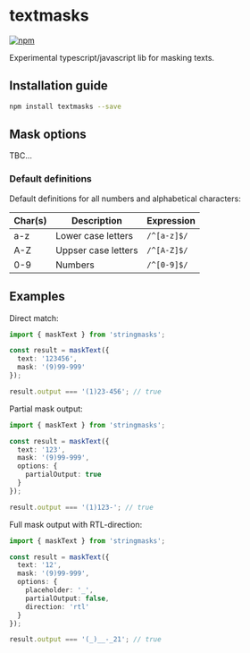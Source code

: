 # textmasks

[![npm](https://img.shields.io/npm/v/textmasks)](https://www.npmjs.com/package/textmasks)

Experimental typescript/javascript lib for masking texts.

## Installation guide

```bash
npm install textmasks --save
```

## Mask options

TBC...

### Default definitions

Default definitions for all numbers and alphabetical characters:

| Char(s) | Description         | Expression  |
| ------- | ------------------- | ----------- |
| a-z     | Lower case letters  | `/^[a-z]$/` |
| A-Z     | Uppser case letters | `/^[A-Z]$/` |
| 0-9     | Numbers             | `/^[0-9]$/` |

## Examples

Direct match:

```typescript
import { maskText } from 'stringmasks';

const result = maskText({
  text: '123456',
  mask: '(9)99-999'
});

result.output === '(1)23-456'; // true
```

Partial mask output:

```typescript
import { maskText } from 'stringmasks';

const result = maskText({
  text: '123',
  mask: '(9)99-999',
  options: {
    partialOutput: true
  }
});

result.output === '(1)123-'; // true
```

Full mask output with RTL-direction:

```typescript
import { maskText } from 'stringmasks';

const result = maskText({
  text: '12',
  mask: '(9)99-999',
  options: {
    placeholder: '_',
    partialOutput: false,
    direction: 'rtl'
  }
});

result.output === '(_)__-_21'; // true
```
